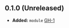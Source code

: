 ## 0.1.0 (Unreleased)

- **Added:** `module` [GH-1](https://github.com/terraform-alicloud-modules/terraform-alicloud-serverless-webapp/pull/1)
